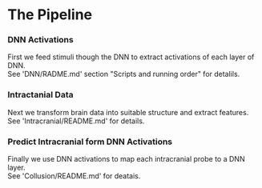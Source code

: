 The Pipeline
============

### DNN Activations
First we feed stimuli though the DNN to extract activations of each layer of DNN.  
See 'DNN/RADME.md' section "Scripts and running order" for detalils.  

### Intractanial Data
Next we transform brain data into suitable structure and extract features.  
See 'Intracranial/README.md' for details.  

### Predict Intracranial form DNN Activations
Finally we use DNN activations to map each intracranial probe to a DNN layer.  
See 'Collusion/README.md' for deatais.  